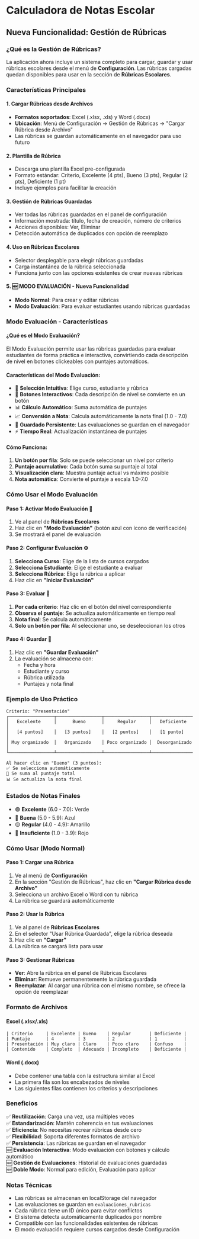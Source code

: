 # Calculadora de Notas Escolar

## Nueva Funcionalidad: Gestión de Rúbricas

### ¿Qué es la Gestión de Rúbricas?

La aplicación ahora incluye un sistema completo para cargar, guardar y usar rúbricas escolares desde el menú de **Configuración**. Las rúbricas cargadas quedan disponibles para usar en la sección de **Rúbricas Escolares**.

### Características Principales

#### 1. **Cargar Rúbricas desde Archivos**
- **Formatos soportados**: Excel (.xlsx, .xls) y Word (.docx)
- **Ubicación**: Menú de Configuración → Gestión de Rúbricas → "Cargar Rúbrica desde Archivo"
- Las rúbricas se guardan automáticamente en el navegador para uso futuro

#### 2. **Plantilla de Rúbrica**
- Descarga una plantilla Excel pre-configurada
- Formato estándar: Criterio, Excelente (4 pts), Bueno (3 pts), Regular (2 pts), Deficiente (1 pt)
- Incluye ejemplos para facilitar la creación

#### 3. **Gestión de Rúbricas Guardadas**
- Ver todas las rúbricas guardadas en el panel de configuración
- Información mostrada: título, fecha de creación, número de criterios
- Acciones disponibles: Ver, Eliminar
- Detección automática de duplicados con opción de reemplazo

#### 4. **Uso en Rúbricas Escolares**
- Selector desplegable para elegir rúbricas guardadas
- Carga instantánea de la rúbrica seleccionada
- Funciona junto con las opciones existentes de crear nuevas rúbricas

#### 5. **🆕 MODO EVALUACIÓN** - Nueva Funcionalidad
- **Modo Normal**: Para crear y editar rúbricas
- **Modo Evaluación**: Para evaluar estudiantes usando rúbricas guardadas

### Modo Evaluación - Características

#### **¿Qué es el Modo Evaluación?**
El Modo Evaluación permite usar las rúbricas guardadas para evaluar estudiantes de forma práctica e interactiva, convirtiendo cada descripción de nivel en botones clickeables con puntajes automáticos.

#### **Características del Modo Evaluación:**
- 🎯 **Selección Intuitiva**: Elige curso, estudiante y rúbrica
- 🔘 **Botones Interactivos**: Cada descripción de nivel se convierte en un botón
- 📊 **Cálculo Automático**: Suma automática de puntajes
- 📈 **Conversión a Nota**: Calcula automáticamente la nota final (1.0 - 7.0)
- 💾 **Guardado Persistente**: Las evaluaciones se guardan en el navegador
- ⚡ **Tiempo Real**: Actualización instantánea de puntajes

#### **Cómo Funciona:**
1. **Un botón por fila**: Solo se puede seleccionar un nivel por criterio
2. **Puntaje acumulativo**: Cada botón suma su puntaje al total
3. **Visualización clara**: Muestra puntaje actual vs máximo posible
4. **Nota automática**: Convierte el puntaje a escala 1.0-7.0

### Cómo Usar el Modo Evaluación

#### **Paso 1: Activar Modo Evaluación** 🔄
1. Ve al panel de **Rúbricas Escolares**
2. Haz clic en **"Modo Evaluación"** (botón azul con ícono de verificación)
3. Se mostrará el panel de evaluación

#### **Paso 2: Configurar Evaluación** ⚙️
1. **Selecciona Curso**: Elige de la lista de cursos cargados
2. **Selecciona Estudiante**: Elige el estudiante a evaluar
3. **Selecciona Rúbrica**: Elige la rúbrica a aplicar
4. Haz clic en **"Iniciar Evaluación"**

#### **Paso 3: Evaluar** 📝
1. **Por cada criterio**: Haz clic en el botón del nivel correspondiente
2. **Observa el puntaje**: Se actualiza automáticamente en tiempo real
3. **Nota final**: Se calcula automáticamente
4. **Solo un botón por fila**: Al seleccionar uno, se deseleccionan los otros

#### **Paso 4: Guardar** 💾
1. Haz clic en **"Guardar Evaluación"**
2. La evaluación se almacena con:
   - Fecha y hora
   - Estudiante y curso
   - Rúbrica utilizada
   - Puntajes y nota final

### Ejemplo de Uso Práctico

```
Criterio: "Presentación"
┌─────────────────┬─────────────────┬─────────────────┬─────────────────┐
│   Excelente     │      Bueno      │     Regular     │   Deficiente    │
│   [4 puntos]    │   [3 puntos]    │   [2 puntos]    │   [1 punto]     │
│ Muy organizado  │   Organizado    │ Poco organizado │  Desorganizado  │
└─────────────────┴─────────────────┴─────────────────┴─────────────────┘

Al hacer clic en "Bueno" (3 puntos):
✅ Se selecciona automáticamente
🔢 Se suma al puntaje total
📊 Se actualiza la nota final
```

### Estados de Notas Finales

- 🟢 **Excelente** (6.0 - 7.0): Verde
- 🔵 **Buena** (5.0 - 5.9): Azul  
- 🟡 **Regular** (4.0 - 4.9): Amarillo
- 🔴 **Insuficiente** (1.0 - 3.9): Rojo

### Cómo Usar (Modo Normal)

#### Paso 1: Cargar una Rúbrica
1. Ve al menú de **Configuración**
2. En la sección "Gestión de Rúbricas", haz clic en **"Cargar Rúbrica desde Archivo"**
3. Selecciona un archivo Excel o Word con tu rúbrica
4. La rúbrica se guardará automáticamente

#### Paso 2: Usar la Rúbrica
1. Ve al panel de **Rúbricas Escolares**
2. En el selector "Usar Rúbrica Guardada", elige la rúbrica deseada
3. Haz clic en **"Cargar"**
4. La rúbrica se cargará lista para usar

#### Paso 3: Gestionar Rúbricas
- **Ver**: Abre la rúbrica en el panel de Rúbricas Escolares
- **Eliminar**: Remueve permanentemente la rúbrica guardada
- **Reemplazar**: Al cargar una rúbrica con el mismo nombre, se ofrece la opción de reemplazar

### Formato de Archivos

#### Excel (.xlsx/.xls)
```
| Criterio     | Excelente | Bueno    | Regular       | Deficiente |
| Puntaje      | 4         | 3        | 2             | 1          |
| Presentación | Muy claro | Claro    | Poco claro    | Confuso    |
| Contenido    | Completo  | Adecuado | Incompleto    | Deficiente |
```

#### Word (.docx)
- Debe contener una tabla con la estructura similar al Excel
- La primera fila son los encabezados de niveles
- Las siguientes filas contienen los criterios y descripciones

### Beneficios

✅ **Reutilización**: Carga una vez, usa múltiples veces  
✅ **Estandarización**: Mantén coherencia en tus evaluaciones  
✅ **Eficiencia**: No necesitas recrear rúbricas desde cero  
✅ **Flexibilidad**: Soporta diferentes formatos de archivo  
✅ **Persistencia**: Las rúbricas se guardan en el navegador  
🆕 **Evaluación Interactiva**: Modo evaluación con botones y cálculo automático  
🆕 **Gestión de Evaluaciones**: Historial de evaluaciones guardadas  
🆕 **Doble Modo**: Normal para edición, Evaluación para aplicar  

### Notas Técnicas

- Las rúbricas se almacenan en localStorage del navegador
- Las evaluaciones se guardan en `evaluaciones_rubricas` 
- Cada rúbrica tiene un ID único para evitar conflictos
- El sistema detecta automáticamente duplicados por nombre
- Compatible con las funcionalidades existentes de rúbricas
- El modo evaluación requiere cursos cargados desde Configuración